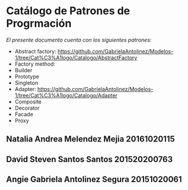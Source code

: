 
# Catálogo de Patrones de Progrmación
_El presente documento cuenta con los siguientes patrones:_
* Abstract factory: https://github.com/GabrielaAntolinez/Modelos-1/tree/Cat%C3%A1logo/Catalogo/AbstractFactory
* Factory method: 
* Builder
* Prototype
* Singleton
* Adapter: https://github.com/GabrielaAntolinez/Modelos-1/tree/Cat%C3%A1logo/Catalogo/Adapter
* Composite
* Decorator
* Facade
* Proxy






## Natalia Andrea Melendez Mejia 20161020115


## David Steven Santos Santos 201520200763


## Angie Gabriela Antolinez Segura 20151020061
